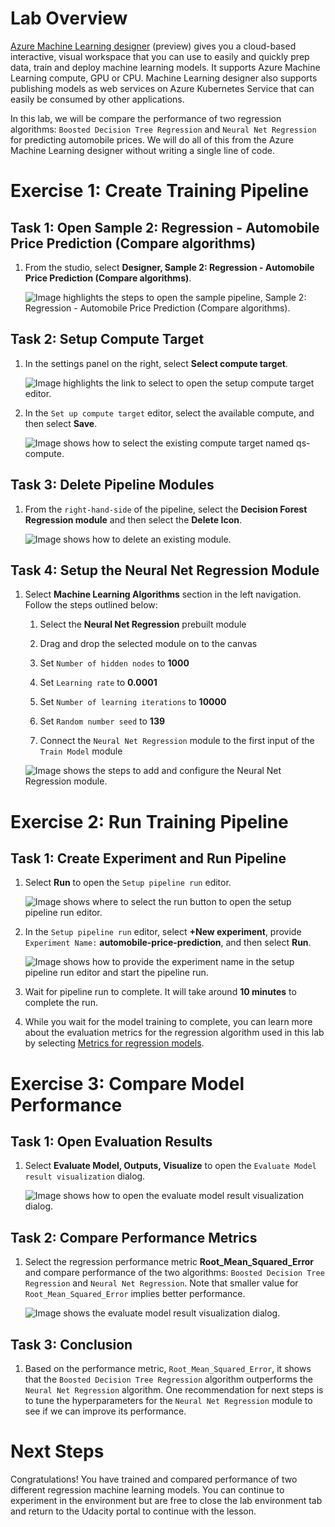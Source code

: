 # Lab Overview

[Azure Machine Learning designer](https://docs.microsoft.com/en-us/azure/machine-learning/service/concept-designer) (preview) gives you a cloud-based interactive, visual workspace that you can use to easily and quickly prep data, train and deploy machine learning models. It supports Azure Machine Learning compute, GPU or CPU. Machine Learning designer also supports publishing models as web services on Azure Kubernetes Service that can easily be consumed by other applications.

In this lab, we will be compare the performance of two regression algorithms: `Boosted Decision Tree Regression` and `Neural Net Regression` for predicting automobile prices. We will do all of this from the Azure Machine Learning designer without writing a single line of code.

# Exercise 1: Create Training Pipeline

## Task 1: Open Sample 2: Regression - Automobile Price Prediction (Compare algorithms)

1. From the studio, select **Designer, Sample 2: Regression - Automobile Price Prediction (Compare algorithms)**.

   ![Image highlights the steps to open the sample pipeline, Sample 2: Regression - Automobile Price Prediction (Compare algorithms).](images/01.png 'Pipeline Authoring Editor')

## Task 2: Setup Compute Target

1. In the settings panel on the right, select **Select compute target**.

    ![Image highlights the link to select to open the setup compute target editor.](images/02.png 'Setup Compute Target')

2. In the `Set up compute target` editor, select the available compute, and then select **Save**.

    ![Image shows how to select the existing compute target named qs-compute.](images/03.png 'Setup Compute Target')

## Task 3: Delete Pipeline Modules

1. From the `right-hand-side` of the pipeline, select the **Decision Forest Regression module** and then select the **Delete Icon**.

    ![Image shows how to delete an existing module.](images/04.png 'Delete Module')

## Task 4: Setup the Neural Net Regression Module

1. Select **Machine Learning Algorithms** section in the left navigation. Follow the steps outlined below:

    1. Select the **Neural Net Regression** prebuilt module

    2. Drag and drop the selected module on to the canvas

    3. Set `Number of hidden nodes` to **1000**

    4. Set `Learning rate` to **0.0001**

    5. Set `Number of learning iterations` to **10000**

    6. Set `Random number seed` to **139**

    7. Connect the `Neural Net Regression` module to the first input of the `Train Model` module

    ![Image shows the steps to add and configure the Neural Net Regression module.](images/06.png 'Neural Net Regression Module')

# Exercise 2: Run Training Pipeline

## Task 1: Create Experiment and Run Pipeline

1. Select **Run** to open the `Setup pipeline run` editor.

    ![Image shows where to select the run button to open the setup pipeline run editor.](images/07.png 'Run Pipeline')

2. In the `Setup pipeline run` editor, select **+New experiment**, provide `Experiment Name:` **automobile-price-prediction**, and then select **Run**.

    ![Image shows how to provide the experiment name in the setup pipeline run editor and start the pipeline run.](images/08.png 'Run Pipeline')

3. Wait for pipeline run to complete. It will take around **10 minutes** to complete the run.

4. While you wait for the model training to complete, you can learn more about the evaluation metrics for the regression algorithm used in this lab by selecting [Metrics for regression models](https://docs.microsoft.com/en-us/azure/machine-learning/algorithm-module-reference/evaluate-model#bkmk_regression).

# Exercise 3: Compare Model Performance

## Task 1: Open Evaluation Results

1. Select **Evaluate Model, Outputs, Visualize** to open the `Evaluate Model result visualization` dialog.

    ![Image shows how to open the evaluate model result visualization dialog.](images/09.png 'Evaluate Model Results')

## Task 2: Compare Performance Metrics

1. Select the regression performance metric **Root_Mean_Squared_Error** and compare performance of the two algorithms: `Boosted Decision Tree Regression` and `Neural Net Regression`. Note that smaller value for `Root_Mean_Squared_Error` implies better performance.

    ![Image shows the evaluate model result visualization dialog.](images/10.png 'Compare Performance Metrics')

## Task 3: Conclusion

1. Based on the performance metric, `Root_Mean_Squared_Error`, it shows that the `Boosted Decision Tree Regression` algorithm outperforms the `Neural Net Regression` algorithm. One recommendation for next steps is to tune the hyperparameters for the `Neural Net Regression` module to see if we can improve its performance.

# Next Steps
Congratulations! You have trained and compared performance of two different regression machine learning models. You can continue to experiment in the environment but are free to close the lab environment tab and return to the Udacity portal to continue with the lesson.
